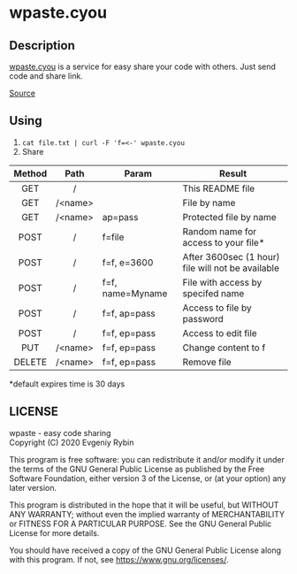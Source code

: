 # wpaste.cyou
## Description
[wpaste.cyou](https://wpaste.cyou) is a service for easy share your code with others. Just send code and share link.

[Source](https://github.com/waika28/wpaste.cyou)
## Using

1. `cat file.txt | curl -F 'f=<-' wpaste.cyou`
2. Share

| Method   | Path   | Param           | Result                                           |
|:--------:|:------:|-----------------|--------------------------------------------------|
|GET       |/       |                 |This README file                                  |
|GET       |/\<name>|                 |File by name                                      |
|GET       |/\<name>|ap=pass          |Protected file by name                            |
|POST      |/       |f=file           |Random name for access to your file*              |
|POST      |/       |f=f, e=3600      |After 3600sec (1 hour) file will not be available |
|POST      |/       |f=f, name=Myname |File with access by specifed name                 |
|POST      |/       |f=f, ap=pass     |Access to file by password                        |
|POST      |/       |f=f, ep=pass     |Access to edit file                               |
|PUT       |/\<name>|f=f, ep=pass     |Change content to f                               |
|DELETE    |/\<name>|f=f, ep=pass     |Remove file                                       |

*default expires time is 30 days

## LICENSE
wpaste - easy code sharing  
Copyright (C) 2020  Evgeniy Rybin

This program is free software: you can redistribute it and/or modify
it under the terms of the GNU General Public License as published by
the Free Software Foundation, either version 3 of the License, or
(at your option) any later version.

This program is distributed in the hope that it will be useful,
but WITHOUT ANY WARRANTY; without even the implied warranty of
MERCHANTABILITY or FITNESS FOR A PARTICULAR PURPOSE.  See the
GNU General Public License for more details.

You should have received a copy of the GNU General Public License
along with this program.  If not, see <https://www.gnu.org/licenses/>.